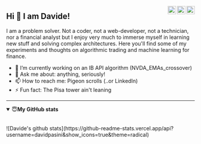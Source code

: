 <a href="https://davidpasini.github.io/"><img align="right" alt="Davide's GitHub" width="22px" src="https://cdn.jsdelivr.net/npm/simple-icons@v3/icons/github.svg" style="max-width:100%;"></a><a href="https://www.linkedin.com/in/davidepasini/"><img align="right" alt="Davide's Linkdein" width="22px" src="https://cdn.jsdelivr.net/npm/simple-icons@v3/icons/linkedin.svg" style="max-width:100%;"></a><a href="https://www.instagram.com/davidpasini/"><img align="right" alt="Davide's's Insta" width="22px" src="https://cdn.jsdelivr.net/npm/simple-icons@v3/icons/instagram.svg" style="max-width:100%;"></a>
## Hi 👋 I am Davide!

I am a problem solver. Not a coder, not a web-developer, not a technician, nor a financial analyst but I enjoy very much to immerse myself in learning new stuff and solving complex architectures. Here you'll find some of my experiments and thoughts on algorithmic trading and machine learning for finance.

- 🔭 I’m currently working on an IB API algorithm (NVDA_EMAs_crossover)
- 💬 Ask me about: anything, seriously!
- 📫 How to reach me: Pigeon scrolls (..or LinkedIn)
- ⚡ Fun fact: The Pisa tower ain't leaning

---
<details open>
  <br>
  <summary><g-emoji class="g-emoji" alias="innocent" fallback-src="https://github.githubassets.com/images/icons/emoji/unicode/1f607.png">😇</g-emoji><b>My GitHub stats</b></summary>
  <br>
![Davide's github stats](https://github-readme-stats.vercel.app/api?username=davidpasini&show_icons=true&theme=radical)
</details>
